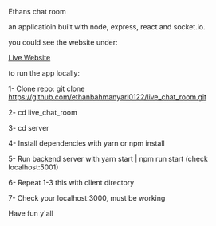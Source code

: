 Ethans chat room

an applicatioin built with node, express, react and socket.io.

you could see the website under:

<a href="https://6194ff390cbd3c00d04e1e10--ethans-chat-room.netlify.app">Live Website</a>

to run the app locally:

1- Clone repo: git clone https://github.com/ethanbahmanyari0122/live_chat_room.git

2- cd live_chat_room

3- cd server

4- Install dependencies with yarn or npm install

5- Run backend server with yarn start | npm run start (check localhost:5001)

6- Repeat 1-3 this with client directory

7- Check your localhost:3000, must be working


Have fun y'all 